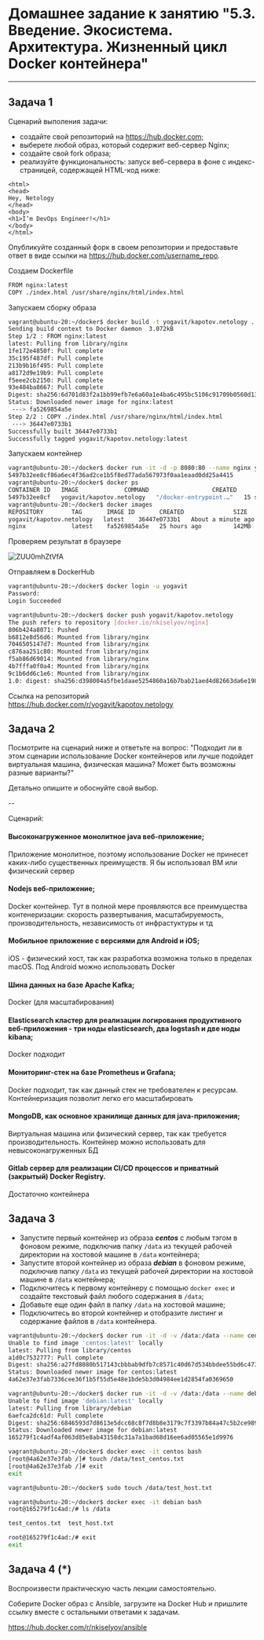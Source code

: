 # Домашнее задание к занятию "5.3. Введение. Экосистема. Архитектура. Жизненный цикл Docker контейнера"

---

## Задача 1

Сценарий выполения задачи:

- создайте свой репозиторий на https://hub.docker.com;
- выберете любой образ, который содержит веб-сервер Nginx;
- создайте свой fork образа;
- реализуйте функциональность:
запуск веб-сервера в фоне с индекс-страницей, содержащей HTML-код ниже:
```
<html>
<head>
Hey, Netology
</head>
<body>
<h1>I’m DevOps Engineer!</h1>
</body>
</html>
```
Опубликуйте созданный форк в своем репозитории и предоставьте ответ в виде ссылки на https://hub.docker.com/username_repo.

Создаем Dockerfile
```bash
FROM nginx:latest
COPY ./index.html /usr/share/nginx/html/index.html
```
Запускаем сборку образа
```bash
vagrant@ubuntu-20:~/docker$ docker build -t yogavit/kapotov.netology .
Sending build context to Docker daemon  3.072kB
Step 1/2 : FROM nginx:latest
latest: Pulling from library/nginx
1fe172e4850f: Pull complete
35c195f487df: Pull complete
213b9b16f495: Pull complete
a8172d9e19b9: Pull complete
f5eee2cb2150: Pull complete
93e404ba8667: Pull complete
Digest: sha256:6d701d83f2a1bb99efb7e6a60a1e4ba6c495bc5106c91709b0560d13a9bf8fb6
Status: Downloaded newer image for nginx:latest
 ---> fa5269854a5e
Step 2/2 : COPY ./index.html /usr/share/nginx/html/index.html
 ---> 36447e0733b1
Successfully built 36447e0733b1
Successfully tagged yogavit/kapotov.netology:latest
```
Запускаем контейнер
```bash
vagrant@ubuntu-20:~/docker$ docker run -it -d -p 8080:80 --name nginx yogavit/kapotov.netology
5497b32ee8cf86a6ec4f36ad2ce1b5f8ed77ada567973f0aa1eaad0dd25a4415
vagrant@ubuntu-20:~/docker$ docker ps
CONTAINER ID   IMAGE             COMMAND                  CREATED          STATUS          PORTS                                   NAMES
5497b32ee8cf   yogavit/kapotov.netology   "/docker-entrypoint.…"   15 seconds ago   Up 13 seconds   0.0.0.0:8080->80/tcp, :::8080->80/tcp   nginx
vagrant@ubuntu-20:~/docker$ docker images
REPOSITORY        TAG       IMAGE ID       CREATED              SIZE
yogavit/kapotov.netology   latest    36447e0733b1   About a minute ago   142MB
nginx             latest    fa5269854a5e   25 hours ago         142MB
```
Проверяем результат в браузере

![ZUU0mhZtVfA](https://github.com/Kapotov/5.3.1/assets/123774335/5de69a68-1e05-4960-88b0-2f9e05ddc3b6)



Отправляем в DockerHub
```bash
vagrant@ubuntu-20:~/docker$ docker login -u yogavit
Password:
Login Succeeded

vagrant@ubuntu-20:~/docker$ docker push yogavit/kapotov.netology
The push refers to repository [docker.io/nkiselyov/nginx]
806b424a8071: Pushed
b6812e8d56d6: Mounted from library/nginx
7046505147d7: Mounted from library/nginx
c876aa251c80: Mounted from library/nginx
f5ab86d69014: Mounted from library/nginx
4b7fffa0f0a4: Mounted from library/nginx
9c1b6dd6c1e6: Mounted from library/nginx
1.0: digest: sha256:d398004a5fbe1daae5254860a16b7bab21aed4d82663da6e198a68d1539dfc7f size: 1777
```

Ссылка на репозиторий \
https://hub.docker.com/r/yogavit/kapotov.netology
## Задача 2

Посмотрите на сценарий ниже и ответьте на вопрос:
"Подходит ли в этом сценарии использование Docker контейнеров или лучше подойдет виртуальная машина, физическая машина? Может быть возможны разные варианты?"

Детально опишите и обоснуйте свой выбор.

--

Сценарий:

#### Высоконагруженное монолитное java веб-приложение;
Приложение монолитное, поэтому использование Docker не принесет каких-либо существенных преимуществ. Я бы использовал ВМ или физический сервер
#### Nodejs веб-приложение;
Docker контейнер. Тут в полной мере проявляются все преимущества контенеризации: скорость развертывания, масштабируемость, производительность, независимость от инфрастуктуры и тд
#### Мобильное приложение c версиями для Android и iOS;
iOS - физический хост, так как разработка возможна только в пределах macOS. Под Android можно использовать Docker
#### Шина данных на базе Apache Kafka;
Docker (для масштабирования)
#### Elasticsearch кластер для реализации логирования продуктивного веб-приложения - три ноды elasticsearch, два logstash и две ноды kibana;
Docker подходит 
#### Мониторинг-стек на базе Prometheus и Grafana;
Docker подходит, так как данный стек не требователен к ресурсам. Контейнеризация позволит легко его масштабировать
#### MongoDB, как основное хранилище данных для java-приложения;
Виртуальная машина или физический сервер, так как требуется производительность. Контейнер можно использовать для невысоконагруженных БД
#### Gitlab сервер для реализации CI/CD процессов и приватный (закрытый) Docker Registry.
Достаточно контейнера

## Задача 3

- Запустите первый контейнер из образа ***centos*** c любым тэгом в фоновом режиме, подключив папку ```/data``` из текущей рабочей директории на хостовой машине в ```/data``` контейнера;
- Запустите второй контейнер из образа ***debian*** в фоновом режиме, подключив папку ```/data``` из текущей рабочей директории на хостовой машине в ```/data``` контейнера;
- Подключитесь к первому контейнеру с помощью ```docker exec``` и создайте текстовый файл любого содержания в ```/data```;
- Добавьте еще один файл в папку ```/data``` на хостовой машине;
- Подключитесь во второй контейнер и отобразите листинг и содержание файлов в ```/data``` контейнера.
```bash
vagrant@ubuntu-20:~/docker$ docker run -it -d -v /data:/data --name centos centos
Unable to find image 'centos:latest' locally
latest: Pulling from library/centos
a1d0c7532777: Pull complete
Digest: sha256:a27fd8080b517143cbbbab9dfb7c8571c40d67d534bbdee55bd6c473f432b177
Status: Downloaded newer image for centos:latest
4a62e37e3fab7336cee36f1b5f55d5e48e1bde5b3d04984ee1d2854fa0369650

vagrant@ubuntu-20:~/docker$ docker run -it -d -v /data:/data --name debian debian
Unable to find image 'debian:latest' locally
latest: Pulling from library/debian
6aefca2dc61d: Pull complete
Digest: sha256:6846593d7d8613e5dcc68c8f7d8b8e3179c7f3397b84a47c5b2ce989ef1075a0
Status: Downloaded newer image for debian:latest
165279f1c4adf4af063d85e8ab43158dc31a7a1bad68d16ee6ad05565e1d9976

vagrant@ubuntu-20:~/docker$ docker exec -it centos bash
[root@4a62e37e3fab /]# touch /data/test_centos.txt
[root@4a62e37e3fab /]# exit
exit

vagrant@ubuntu-20:~/docker$ sudo touch /data/test_host.txt

vagrant@ubuntu-20:~/docker$ docker exec -it debian bash
root@165279f1c4ad:/# ls /data

test_centos.txt  test_host.txt

root@165279f1c4ad:/# exit
exit
```

## Задача 4 (*)

Воспроизвести практическую часть лекции самостоятельно.

Соберите Docker образ с Ansible, загрузите на Docker Hub и пришлите ссылку вместе с остальными ответами к задачам.

<https://hub.docker.com/r/nkiselyov/ansible>
